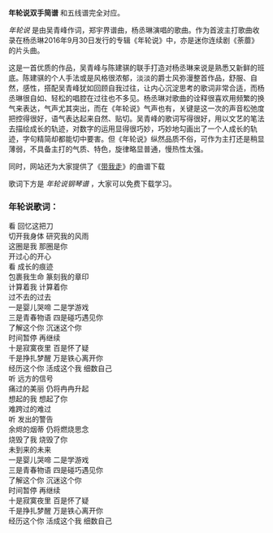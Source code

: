 

**年轮说双手简谱** 和五线谱完全对应。

_年轮说_
是由吴青峰作词，郑宇界谱曲，杨丞琳演唱的歌曲。作为首波主打歌曲收录在杨丞琳2016年9月30日发行的专辑《年轮说》中，亦是迷你连续剧《荼蘼》的片头曲。

这是一首优质的作品，吴青峰与陈建骐的联手打造对杨丞琳来说是熟悉又新鲜的班底。陈建骐的个人手法或是风格很浓郁，淡淡的爵士风弥漫整首作品，舒服、自然，感性，搭配吴青峰犹如回顾自我过往，让内心沉淀思考的歌词非常合适，而杨丞琳很自如、轻松的唱腔在过往也不多见。杨丞琳对歌曲的诠释很喜欢用频繁的换气来表达，气声尤其突出，而在《年轮说》气声也有，关键是这一次的声音松弛度把控得很好，语气表达起来自然、贴切。吴青峰的歌词写得很好，用以文艺的笔法去描绘成长的轨迹，对数字的运用显得很巧妙，巧妙地勾画出了一个人成长的轨迹，字句精简却都能切中要害。但《年轮说》纵然品质不俗，可作为主打还是稍显薄弱，不具备主打的气质、特色，旋律略显普通，慢热性太强。

同时，网站还为大家提供了《[带我走](Music-2426-带我走-杨丞琳--不良校花-插曲.html "带我走")》的曲谱下载

歌词下方是 _年轮说钢琴谱_ ，大家可以免费下载学习。

### 年轮说歌词：

看 回忆这把刀  
切开我身体 研究我的风雨  
这圈是我 那圈是你  
开过心的开心  
看 成长的痕迹  
包裹我生命 篆刻我的章印  
计算着我 计算着你  
过不去的过去  
一是婴儿哭啼 二是学游戏  
三是青春物语 四是碰巧遇见你  
了解这个你 沉迷这个你  
时间暂停 再继续  
十是寂寞夜里 百是怀了疑  
千是挣扎梦醒 万是铁心离开你  
经历这个你 活成这个我 细数自己  
听 远方的信号  
痛过的美丽 仍将冉冉升起  
想起的我 想起了你  
难跨过的难过  
听 发出的警告  
余烬的烟蒂 仍将燃烧思念  
烧毁了我 烧毁了你  
未到来的未来  
一是婴儿哭啼 二是学游戏  
三是青春物语 四是碰巧遇见你  
了解这个你 沉迷这个你  
时间暂停 再继续  
十是寂寞夜里 百是怀了疑  
千是挣扎梦醒 万是铁心离开你  
经历这个你 活成这个我 细数自己

